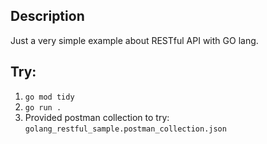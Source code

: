 ## Description
Just a very simple example about RESTful API with GO lang.

## Try:
1. `go mod tidy`
2. `go run .`
3. Provided postman collection to try: `golang_restful_sample.postman_collection.json`